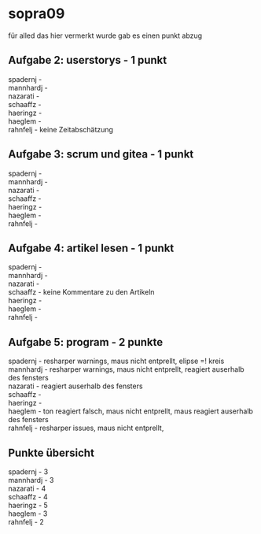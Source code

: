# sopra09 
für alled das hier vermerkt wurde gab es einen punkt abzug
## Aufgabe 2: userstorys  - 1 punkt
spadernj -  
mannhardj -  
nazarati -  
schaaffz -  
haeringz -  
haeglem -  
rahnfelj - keine Zeitabschätzung  

## Aufgabe 3: scrum und gitea - 1 punkt
spadernj -  
mannhardj -  
nazarati -  
schaaffz -  
haeringz -  
haeglem -  
rahnfelj -  

## Aufgabe 4: artikel lesen - 1 punkt
spadernj -  
mannhardj -  
nazarati -  
schaaffz - keine Kommentare zu den Artikeln  
haeringz -  
haeglem -  
rahnfelj -  

## Aufgabe 5: program - 2 punkte
spadernj - resharper warnings, maus nicht entprellt, elipse =! kreis  
mannhardj - resharper warnings, maus nicht entprellt, reagiert auserhalb des fensters  
nazarati - reagiert auserhalb des fensters  
schaaffz -  
haeringz -  
haeglem - ton reagiert falsch, maus nicht entprellt, maus reagiert auserhalb des fensters  
rahnfelj - resharper issues, maus nicht entprellt,  

## Punkte übersicht
spadernj - 3  
mannhardj - 3  
nazarati - 4  
schaaffz - 4  
haeringz - 5  
haeglem - 3  
rahnfelj - 2  
